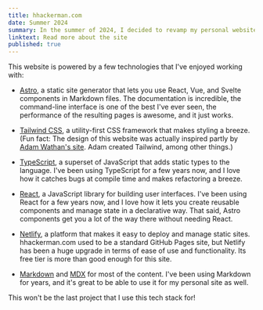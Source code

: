 ```yaml
---
title: hhackerman.com
date: Summer 2024
summary: In the summer of 2024, I decided to revamp my personal website. I wanted to make it more modern and accessible while learning more about web programming. I also wanted to make it easier to update and maintain. It's nothing too fancy, but I'm happy with the result!
linktext: Read more about the site
published: true
---
```


This website is powered by a few technologies that I've enjoyed working with:

- [Astro](https://astro.build/), a static site generator that lets you use React, Vue, and Svelte components in Markdown files. The documentation is incredible, the command-line interface is one of the best I've ever seen, the performance of the resulting pages is awesome, and it just works.

- [Tailwind CSS](https://tailwindcss.com/), a utility-first CSS framework that makes styling a breeze. (Fun fact: The design of this website was actually inspired partly by [Adam Wathan's site](https://adamwathan.me/). Adam created Tailwind, among other things.)

- [TypeScript](https://www.typescriptlang.org/), a superset of JavaScript that adds static types to the language. I've been using TypeScript for a few years now, and I love how it catches bugs at compile time and makes refactoring a breeze.

- [React](https://reactjs.org/), a JavaScript library for building user interfaces. I've been using React for a few years now, and I love how it lets you create reusable components and manage state in a declarative way. That said, Astro components get you a lot of the way there without needing React.

- [Netlify](https://www.netlify.com/), a platform that makes it easy to deploy and manage static sites. hhackerman.com used to be a standard GitHub Pages site, but Netlify has been a huge upgrade in terms of ease of use and functionality. Its free tier is more than good enough for this site.

- [Markdown](https://daringfireball.net/projects/markdown/) and [MDX](https://mdxjs.com/) for most of the content. I've been using Markdown for years, and it's great to be able to use it for my personal site as well.

This won't be the last project that I use this tech stack for!
